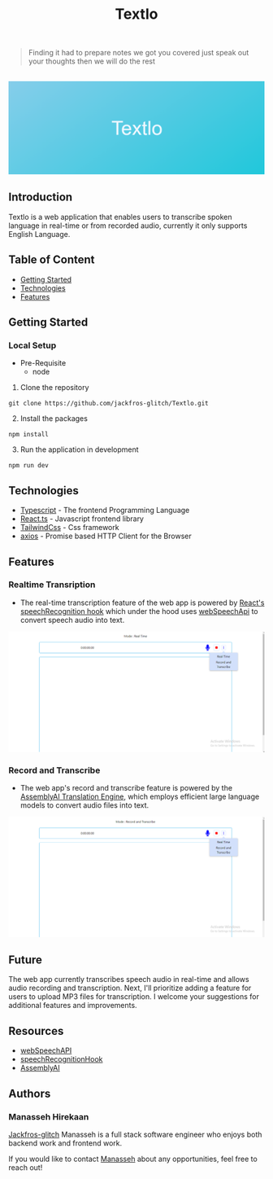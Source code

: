 <h1 align="center">Textlo</h1>
<br />

> Finding it had to prepare notes we got you covered just speak out your thoughts then we will do the rest

<br />
<a href="">
    <img src="./src/assets/images/Textlo-lg.png">
</a>

## Introduction

Textlo is a web application that enables users to transcribe spoken language in real-time or from recorded audio, currently it only supports English Language.

## Table of Content

- [Getting Started](#Getting-Started)
- [Technologies](#Technologies)
- [Features](#Features)

## Getting Started

### Local Setup

- Pre-Requisite
  - node

1. Clone the repository

```shell
git clone https://github.com/jackfros-glitch/Textlo.git
```

2. Install the packages

```shell
npm install
```

3. Run the application in development

```shell
npm run dev
```

## Technologies

- [Typescript](https://www.typescriptlang.org/) - The frontend Programming Language
- [React.ts](https://react.dev/) - Javascript frontend library
- [TailwindCss](https://tailwindcss.com/) - Css framework
- [axios](https://axios-http.com/docs/intro) - Promise based HTTP Client for the Browser

## Features

### Realtime Transription

- The real-time transcription feature of the web app is powered by [React's speechRecognition hook](https://www.npmjs.com/package/react-speech-recognition) which under the hood uses [webSpeechApi](https://developer.mozilla.org/en-US/docs/Web/API/SpeechRecognition) to convert speech audio into text.

<img src="./src/assets/images/Realtime_mode.png">

### Record and Transcribe

- The web app's record and transcribe feature is powered by the [AssemblyAI Translation Engine](https://www.assemblyai.com/), which employs efficient large language models to convert audio files into text.

<img src="./src/assets/images/Record_and_Transcribe_mode.png">

## Future

The web app currently transcribes speech audio in real-time and allows audio recording and transcription. Next, I'll prioritize adding a feature for users to upload MP3 files for transcription. I welcome your suggestions for additional features and improvements.

## Resources

- [webSpeechAPI]()
- [speechRecognitionHook]()
- [AssemblyAI]()

## Authors

### **Manasseh Hirekaan**

[Jackfros-glitch](https://github.com/jackfros-glitch)
Manasseh is a full stack software engineer who enjoys both backend work and frontend work.

If you would like to contact [Manasseh](<mailto:hirekaanm3(at)gmail(dot)com>) about any opportunities, feel free to reach out!
